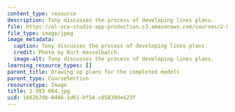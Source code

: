 ```yaml
---
content_type: resource
description: Tony discusses the process of developing lines plans.
file: https://ol-ocw-studio-app-production.s3.amazonaws.com/courses/2-993-special-topics-in-mechanical-engineering-the-art-and-science-of-boat-design-january-iap-2007/1662b7db04861d61bf54c05039de623f_2993064.jpg
file_type: image/jpeg
image_metadata:
  caption: Tony discusses the process of developing lines plans.
  credit: Photo by Kurt Hasselbalch.
  image-alt: Tony discusses the process of developing lines plans.
learning_resource_types: []
parent_title: Drawing up plans for the completed models
parent_type: CourseSection
resourcetype: Image
title: 2.993 064.jpg
uid: 1662b7db-0486-1d61-bf54-c05039de623f
---
```

